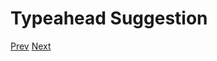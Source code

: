 # Typeahead Suggestion

[Prev](../Youtube%20or%20Netflix/README.md) [Next](../API%20Rate%20Limiter/README.md)